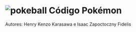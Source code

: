 # ![pokeball](https://i.imgur.com/kS5cIr8.png) Código Pokémon 

Autores: Henry Kenzo Karasawa e Isaac Zapoctoczny Fidelis



